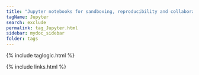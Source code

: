 ```yaml
---
title: "Jupyter notebooks for sandboxing, reproducibility and collaboration"
tagName: Jupyter
search: exclude
permalink: tag_Jupyter.html
sidebar: mydoc_sidebar
folder: tags
---
```

{% include taglogic.html %}

{% include links.html %}
